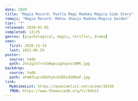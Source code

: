 ```yaml
---
date: 2020
title: "Magia Record: Puella Magi Madoka Magica Side Story"
romaji: "Magia Record: Mahou Shoujo Madoka☆Magica Gaiden"
tier: "?"
released: 2020-01-05
completed: 13/25
genres: [psychological, magic, thriller, drama]
seen:
  first: 2020-11-14
  last: 2021-06-29
poster:
  source: tmdb
  path: 2hn2gJnTrntGWwpcugUvpncsNMK.jpg
backdrop:
  source: tmdb
  path: aP4W7Lqcc0EU5ykc03DhLDZN9uP.jpg
link:
  MyAnimeList: https://myanimelist.net/anime/38256
  TMDB: https://www.themoviedb.org/tv/94523
---
```

